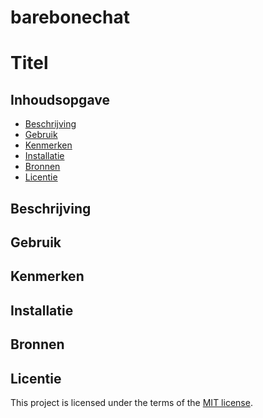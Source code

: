 # barebonechat

# Titel

<!-- Geef je project een titel en schrijf in één zin wat het is -->

## Inhoudsopgave

- [Beschrijving](#beschrijving)
- [Gebruik](#gebruik)
- [Kenmerken](#kenmerken)
- [Installatie](#installatie)
- [Bronnen](#bronnen)
- [Licentie](#licentie)

## Beschrijving

<!-- Bij Beschrijving staat kort beschreven wat voor project het is en wat je hebt gemaakt -->
<!-- Voeg een mooie poster visual toe 📸 -->
<!-- Voeg een link toe naar Github Pages 🌐-->

## Gebruik

<!-- Bij Gebruik staat de user story, hoe het werkt en wat je er mee kan. -->

## Kenmerken

<!-- Bij Kenmerken staat welke technieken zijn gebruikt en hoe. Wat is de HTML structuur? Wat zijn de belangrijkste dingen in CSS? Wat is er met JS gedaan en hoe? Misschien heb je iets met NodeJS gedaan, of heb je een framwork of library gebruikt? -->

## Installatie

<!-- Bij Instalatie staat hoe een andere developer aan jouw repo kan werken -->

## Bronnen

## Licentie

This project is licensed under the terms of the [MIT license](./LICENSE).
